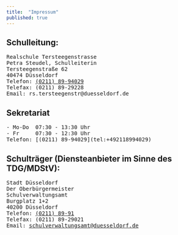 ```yaml
---
title:  "Impressum"
published: true
---
```


## Schulleitung: 

<pre>
Realschule Tersteegenstrasse
Petra Steudel, Schulleiterin
Tersteegenstraße 62
40474 Düsseldorf
Telefon: <a href="tel:+492118994029">(0211) 89-94029</a>
Telefax: (0211) 89-29228
Email: rs.tersteegenstr@duesseldorf.de
</pre>

## Sekretariat

<pre>
- Mo-Do  07:30 - 13:30 Uhr
- Fr     07:30 - 12:30 Uhr
Telefon: [(0211) 89-94029](tel:+492118994029)
</pre>

## Schulträger (Diensteanbieter im Sinne des TDG/MDStV):

<pre>
Stadt Düsseldorf
Der Oberbürgermeister
Schulverwaltungsamt
Burgplatz 1+2
40200 Düsseldorf
Telefon: <a href="tel:+492118991">(0211) 89-91</a>
Telefax: (0211) 89-29021
Email: <a href="mailto:schulverwaltungsamt@duesseldorf.de">schulverwaltungsamt@duesseldorf.de</a>
</pre>